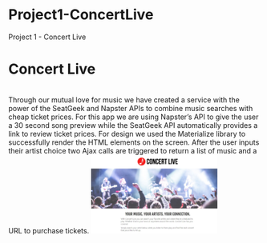 # Project1-ConcertLive
Project 1 - Concert Live

<h1>Concert Live</h1> 
<br>
Through our mutual love for music we have created a service with the power of the SeatGeek and Napster APIs to combine music searches with cheap ticket prices. 
For this app we are using Napster’s API to give the user a 30 second song preview while the SeatGeek API automatically provides a link to review ticket prices. 
For design we used the Materialize library to successfully render the HTML elements on the screen. 
After the user inputs their artist choice two Ajax calls are triggered to return a list of music and a URL to purchase tickets.
 <a href="https://manuel-padilla.github.io/Project1-ConcertLive/" target="_blank"><img src="https://github.com/Manuel-Padilla/Project1-ConcertLive/blob/master/images/Snapshot.JPG" alt="Concert Live" style="width: 50%; height: 50%;"></a>

